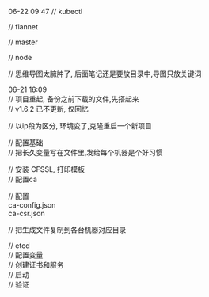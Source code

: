 

06-22 09:47 
// kubectl

// flannet

// master

// node

// 思维导图太臃肿了, 后面笔记还是要放目录中,导图只放关键词


06-21 16:09  
// 项目重起, 备份之前下载的文件,先搭起来  
// v1.6.2 已不更新, 仅回忆  

// 以ip段为区分, 环境变了,克隆重启一个新项目


// 配置基础  
// 把长久变量写在文件里,发给每个机器是个好习惯  


// 安装 CFSSL, 打印模板  
// 配置ca  

// 配置  
ca-config.json  
ca-csr.json  


// 把生成文件复制到各台机器对应目录


// etcd  
// 配置变量  
// 创建证书和服务  
// 启动  
// 验证  

